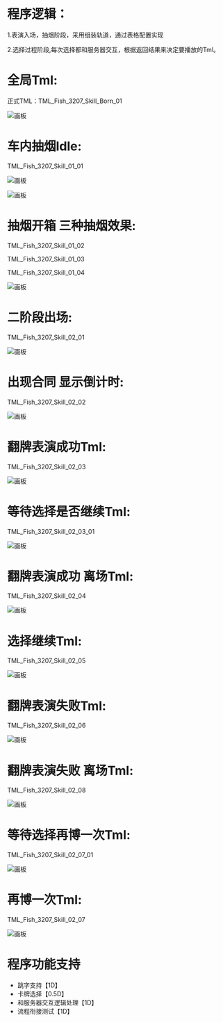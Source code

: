 # 程序逻辑：
1.表演入场，抽烟阶段，采用组装轨道，通过表格配置实现

2.选择过程阶段,每次选择都和服务器交互，根据返回结果来决定要播放的Tml。



# 全局Tml:
正式TML：TML_Fish_3207_Skill_Born_01

![画板](https://cdn.nlark.com/yuque/0/2025/jpeg/51144106/1739527329475-25bc005e-35a6-4bcb-9d73-e70ca85f0fc5.jpeg)

# 车内抽烟Idle:
TML_Fish_3207_Skill_01_01

![画板](https://cdn.nlark.com/yuque/0/2025/jpeg/51144106/1739527329616-0144973d-b4fd-4ddd-998f-ac6f1bd268c6.jpeg)



![画板](https://cdn.nlark.com/yuque/0/2025/jpeg/51144106/1739521004761-34c0898e-3db5-4091-9d44-02bbd748d99c.jpeg)

# 抽烟开箱 三种抽烟效果:
TML_Fish_3207_Skill_01_02

TML_Fish_3207_Skill_01_03

TML_Fish_3207_Skill_01_04

![画板](https://cdn.nlark.com/yuque/0/2025/jpeg/51144106/1739521004761-34c0898e-3db5-4091-9d44-02bbd748d99c.jpeg)

# 二阶段出场:
TML_Fish_3207_Skill_02_01

![画板](https://cdn.nlark.com/yuque/0/2025/jpeg/51144106/1739527329731-95a96947-6723-42d2-8cb5-5e81b5bd6594.jpeg)

# 出现合同 显示倒计时:
TML_Fish_3207_Skill_02_02

![画板](https://cdn.nlark.com/yuque/0/2025/jpeg/51144106/1739524533472-8020927f-dd36-4fbd-8c37-9f0efd07b843.jpeg)

# 翻牌表演成功Tml:
TML_Fish_3207_Skill_02_03

![画板](https://cdn.nlark.com/yuque/0/2025/jpeg/51144106/1739527329535-0bd25c29-48fd-46ee-a524-7f885ba59c21.jpeg)



# 等待选择是否继续Tml:
TML_Fish_3207_Skill_02_03_01

![画板](https://cdn.nlark.com/yuque/0/2025/jpeg/51144106/1739527329615-e546b96b-56a5-47cf-b4e5-5cb0d05e5c90.jpeg)

# 翻牌表演成功 离场Tml:
TML_Fish_3207_Skill_02_04

![画板](https://cdn.nlark.com/yuque/0/2025/jpeg/51144106/1739271034913-a2e12c4b-e522-456c-b65a-a642c9c1a453.jpeg)

# 选择继续Tml:
TML_Fish_3207_Skill_02_05

![画板](https://cdn.nlark.com/yuque/0/2025/jpeg/51144106/1739270718025-187314c7-316c-430d-8ecc-f8b4050f2d12.jpeg)

# 翻牌表演失败Tml:
TML_Fish_3207_Skill_02_06

![画板](https://cdn.nlark.com/yuque/0/2025/jpeg/51144106/1739523344343-0be61003-4c6a-42a9-aeeb-3fab602c317a.jpeg)

# 翻牌表演失败 离场Tml:
TML_Fish_3207_Skill_02_08

![画板](https://cdn.nlark.com/yuque/0/2025/jpeg/51144106/1739271034913-a2e12c4b-e522-456c-b65a-a642c9c1a453.jpeg)



# 等待选择再博一次Tml:
TML_Fish_3207_Skill_02_07_01

![画板](https://cdn.nlark.com/yuque/0/2025/jpeg/51144106/1739525373072-ec4c07ff-544c-4af9-9214-887bb256d67b.jpeg)

# 再博一次Tml:
TML_Fish_3207_Skill_02_07

![画板](https://cdn.nlark.com/yuque/0/2025/jpeg/51144106/1739524510055-f14e6b82-87af-45d4-892f-fb507e4fbed3.jpeg)

# 程序功能支持
+ 跳字支持【1D】
+ 卡牌选择【0.5D】
+ 和服务器交互逻辑处理【1D】
+ 流程衔接测试【1D】

